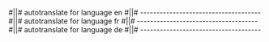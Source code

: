 #||# autotranslate for language en
#||# -------------------------------------
#||# autotranslate for language fr
#||# -------------------------------------
#||# autotranslate for language de
#||# -------------------------------------

